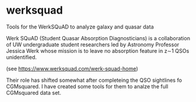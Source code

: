 # werksquad
Tools for the WerkSQuAD to analyze galaxy and quasar data

Werk SQuAD (Student Quasar Absorption Diagnosticians) is a collaboration of UW undergraduate student researchers led by Astronomy Professor Jessica Werk whose mission is to leave no absorption feature in z∼1 QSOs unidentified. 

(see https://www.werksquad.com/werk-squad-home)

Their role has shifted somewhat after completeing the QSO sightlines fo CGMsquared. I have created some tools for them to analze the full CGMsquared data set.  